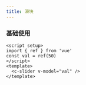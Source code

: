 ```yaml
---
title: 滑块
---
```


### 基础使用

```vue live
<script setup>
import { ref } from 'vue'
const val = ref(50)
</script>
<template>
  <c-slider v-model="val" />
</template>
```